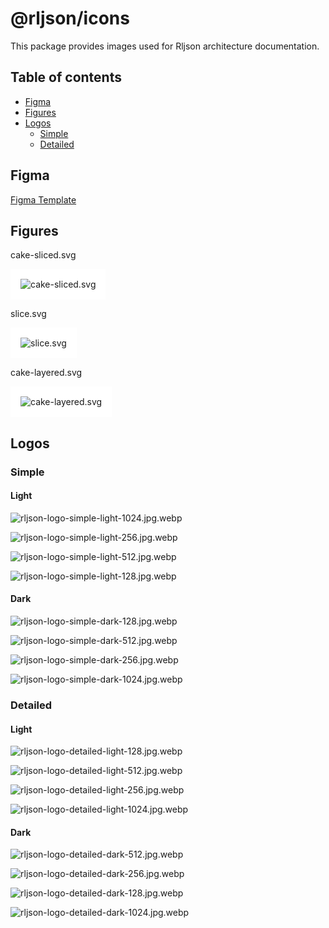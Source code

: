 # @rljson/icons

This package provides images used for Rljson architecture documentation.

## Table of contents <!-- omit in toc -->

- [Figma](#figma)
- [Figures](#figures)
- [Logos](#logos)
  - [Simple](#simple)
  - [Detailed](#detailed)

## Figma

[Figma Template](https://www.figma.com/community/file/1479012733803802350)

## Figures

cake-sliced.svg

<img alt="cake-sliced.svg" src="doc/img/figures/cake-sliced.svg"
  style="background: white;padding:1rem">

slice.svg

<img alt="slice.svg" src="doc/img/figures/slice.svg"
 style="background: white;padding:1rem">

cake-layered.svg

<img alt="cake-layered.svg" src="doc/img/figures/cake-layered.svg"
 style="background: white;padding:1rem">

## Logos

### Simple

#### Light

![rljson-logo-simple-light-1024.jpg.webp](./doc/img/logo/rljson-logo-simple-light-1024.jpg.webp)

![rljson-logo-simple-light-256.jpg.webp](./doc/img/logo/rljson-logo-simple-light-256.jpg.webp)

![rljson-logo-simple-light-512.jpg.webp](./doc/img/logo/rljson-logo-simple-light-512.jpg.webp)

![rljson-logo-simple-light-128.jpg.webp](./doc/img/logo/rljson-logo-simple-light-128.jpg.webp)

#### Dark

![rljson-logo-simple-dark-128.jpg.webp](./doc/img/logo/rljson-logo-simple-dark-128.jpg.webp)

![rljson-logo-simple-dark-512.jpg.webp](./doc/img/logo/rljson-logo-simple-dark-512.jpg.webp)

![rljson-logo-simple-dark-256.jpg.webp](./doc/img/logo/rljson-logo-simple-dark-256.jpg.webp)

![rljson-logo-simple-dark-1024.jpg.webp](./doc/img/logo/rljson-logo-simple-dark-1024.jpg.webp)

### Detailed

#### Light

![rljson-logo-detailed-light-128.jpg.webp](./doc/img/logo/detailed/rljson-logo-detailed-light-128.jpg.webp)

![rljson-logo-detailed-light-512.jpg.webp](./doc/img/logo/detailed/rljson-logo-detailed-light-512.jpg.webp)

![rljson-logo-detailed-light-256.jpg.webp](./doc/img/logo/detailed/rljson-logo-detailed-light-256.jpg.webp)

![rljson-logo-detailed-light-1024.jpg.webp](./doc/img/logo/detailed/rljson-logo-detailed-light-1024.jpg.webp)

#### Dark

![rljson-logo-detailed-dark-512.jpg.webp](./doc/img/logo/detailed/rljson-logo-detailed-dark-512.jpg.webp)

![rljson-logo-detailed-dark-256.jpg.webp](./doc/img/logo/detailed/rljson-logo-detailed-dark-256.jpg.webp)

![rljson-logo-detailed-dark-128.jpg.webp](./doc/img/logo/detailed/rljson-logo-detailed-dark-128.jpg.webp)

![rljson-logo-detailed-dark-1024.jpg.webp](./doc/img/logo/detailed/rljson-logo-detailed-dark-1024.jpg.webp)
